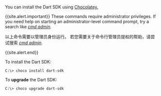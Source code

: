 You can install the Dart SDK using [Chocolatey.][Chocolatey]

{{site.alert.important}}
These commands require administrator privileges.
If you need help on starting an administrator-level command prompt,
try a search like
<em><a href="https://www.google.com/search?q=cmd+admin"
  target="blank">cmd admin</a>.</em>

以上命令需要以管理员身份运行。
若您需要关于命令行管理员提权的帮助，请尝试搜索
<em><a href="https://www.google.com/search?q=cmd+admin" target="blank">cmd admin</a>.</em>

{{site.alert.end}}

To install the Dart SDK:

```terminal
C:\> choco install dart-sdk
```

To **upgrade** the Dart SDK:

```terminal
C:\> choco upgrade dart-sdk
```

[Chocolatey]: https://chocolatey.org
